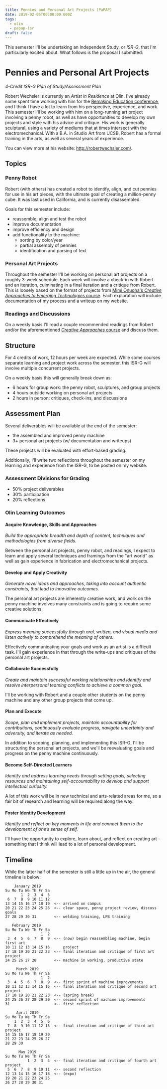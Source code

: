 ```yaml
---
title: Pennies and Personal Art Projects (PaPAP)
date: 2019-02-05T00:00:00.000Z
tags:
  - olin
  - papap-isr
draft: false
---
```

This semester I'll be undertaking an Independent Study, or _ISR-G_, that I'm particularly excited about. What follows is the proposal I submitted:

# Pennies and Personal Art Projects

_4-Credit ISR-G Plan of Study/Assessment Plan_

Robert Wechsler is currently an _Artist in Residence_ at Olin.
I've already some spent time working with him for the [Remaking Education conference](https://remaking.education/), and I think I have a lot to learn from his perspective, experience, and work.
This semester I'll be working with him on a long-running art project involving a penny robot, as well as have opportunities to develop my own projects and style with his advice and critique.
His work is generally sculptural, using a variety of mediums that at times intersect with the electromechanical.
With a B.A. in Studio Art from UCSB, Robert has a formal training in the arts, as well as several years of experience.

You can view more at his website: <http://robertwechsler.com/>.

## Topics

### Penny Robot

Robert (with others) has created a robot to identify, align, and cut pennies for use in his art pieces, with the ultimate goal of creating a million-penny cube. It was last used in California, and is currently disassembled.

Goals for this semester include:

* reassemble, align and test the robot
* improve documentation
* improve efficiency and design
* add functionality to the machine:
  * sorting by color/year
  * partial assembly of pennies
  * identification and parsing of text

### Personal Art Projects

Throughout the semester I'll be working on personal art projects on a roughly 3-week schedule. Each week will involve a check-in with Robert and an iteration, culminating in a final iteration and a critique from Robert. This is loosely based on the format of projects from [Mimi Onuoha's _Creative Approaches to Emerging Technologies_ course](https://github.com/MimiOnuoha/Creative-Approaches).
Each exploration will include documentation of my process and a writeup on my website.

### Readings and Discussions

On a weekly basis I'll read a couple recommended readings from Robert and/or the aforementioned [_Creative Approaches_ course](https://github.com/MimiOnuoha/Creative-Approaches) and discuss them.

## Structure

For 4 credits of work, 12 hours per week are expected.
While some courses separate learning and project work across the semester, this ISR-G will involve multiple concurrent projects.

On a weekly basis this will generally break down as:

* 6 hours for group work: the penny robot, sculptures, and group projects
* 4 hours outside working on personal art projects
* 2 hours in person: critiques, check-ins, and discussions

## Assessment Plan

Several deliverables will be available at the end of the semester:

* the assembled and improved penny machine
* 3+ personal art projects (w/ documentation and writeups)

These projects will be evaluated with effort-based grading.

Additionally, I'll write two reflections throughout the semester on my learning and experience from the ISR-G, to be posted on my website.

### Assessment Divisions for Grading

* 50% project deliverables
* 30% participation
* 20% reflections

### Olin Learning Outcomes

#### Acquire Knowledge, Skills and Approaches

_Build the appropriate breadth and depth of content, techniques and methodologies from diverse fields._

Between the personal art projects, penny robot, and readings, I expect to learn and apply several techniques and framings from the "art world" as well as gain experience in fabrication and electromechanical projects.

#### Develop and Apply Creativity

_Generate novel ideas and approaches, taking into account authentic constraints, that lead to innovative outcomes._

The personal art projects are inherently creative work, and work on the penny machine involves many constraints and is going to require some creative solutions.

#### Communicate Effectively

_Express meaning successfully through oral, written, and visual media and listen actively to comprehend the meaning of others._

Effectively communicating your goals and work as an artist is a difficult task. I'll gain experience in that through the write-ups and critiques of the personal art projects.

#### Collaborate Successfully

_Create and maintain successful working relationships and identify and resolve interpersonal teaming conflicts to achieve a common goal._

I'll be working with Robert and a couple other students on the penny machine and any other group projects that come up.

#### Plan and Execute

_Scope, plan and implement projects, maintain accountability for contributions, continuously evaluate progress, navigate uncertainty and adversity, and iterate as needed._

In addition to scoping, planning, and implementing this ISR-G, I'll be structuring the personal art projects, and we'll be reevaluating goals and progress on the penny machine continuously.

#### Become Self-Directed Learners

_Identify and address learning needs through setting goals, selecting resources and maintaining self-accountability to develop and support intellectual curiosity._

A lot of this work will be in new technical and arts-related areas for me, so a fair bit of research and learning will be required along the way.

#### Foster Identity Development

_Identify and reflect on key moments in life and connect them to the development of one’s sense of self._

I'll have the opportunity to explore, learn about, and reflect on creating art - something that I think will lead to a lot of personal development.

## Timeline

While the latter half of the semester is still a little up in the air, the general timeline is below:

```
    January 2019      
Su Mo Tu We Th Fr Sa  
       1  2  3  4  5  
 6  7  8  9 10 11 12  
13 14 15 16 17 18 19  <-- arrived on campus
20 21 22 23 24 25 26  <-- clear space, penny project review, discuss goals
27 28 29 30 31        <-- welding training, LPB training
                          
   February 2019      
Su Mo Tu We Th Fr Sa  
                1  2  
 3  4  5  6  7  8  9  <-- (now) begin reassembling machine, begin first art
10 11 12 13 14 15 16      project
17 18 19 20 21 22 23  <-- final iteration and critique of first art project
24 25 26 27 28        <-- machine in working, productive state
                      
     March 2019       
Su Mo Tu We Th Fr Sa  
                1  2  
 3  4  5  6  7  8  9  <-- first sprint of machine improvements
10 11 12 13 14 15 16  <-- final iteration and critique of second art project
17 18 19 20 21 22 23  <-- (spring break)
24 25 26 27 28 29 30  <-- second sprint of machine improvements
31                    <-- first reflection

     April 2019       
Su Mo Tu We Th Fr Sa  
    1  2  3  4  5  6  
 7  8  9 10 11 12 13  <-- final iteration and critique of third art project
14 15 16 17 18 19 20  
21 22 23 24 25 26 27  
28 29 30              
                      
      May 2019        
Su Mo Tu We Th Fr Sa  
          1  2  3  4  <-- final iteration and critique of fourth art project
 5  6  7  8  9 10 11  <-- second reflection
12 13 14 15 16 17 18  <-- (expo)
19 20 21 22 23 24 25  
26 27 28 29 30 31 
```
